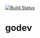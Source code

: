 [![Build Status](https://travis-ci.com/zhiburt/godev.svg?branch=master)](https://travis-ci.com/zhiburt/godev)

# godev